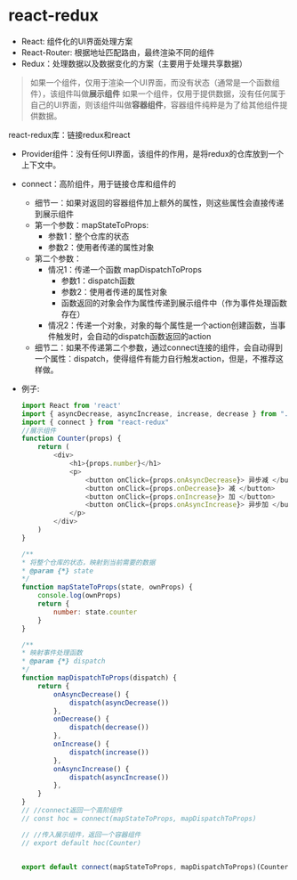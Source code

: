 # react-redux

- React: 组件化的UI界面处理方案
- React-Router: 根据地址匹配路由，最终渲染不同的组件
- Redux：处理数据以及数据变化的方案（主要用于处理共享数据）

> 如果一个组件，仅用于渲染一个UI界面，而没有状态（通常是一个函数组件），该组件叫做**展示组件**
> 如果一个组件，仅用于提供数据，没有任何属于自己的UI界面，则该组件叫做**容器组件**，容器组件纯粹是为了给其他组件提供数据。


react-redux库：链接redux和react

- Provider组件：没有任何UI界面，该组件的作用，是将redux的仓库放到一个上下文中。
- connect：高阶组件，用于链接仓库和组件的
  - 细节一：如果对返回的容器组件加上额外的属性，则这些属性会直接传递到展示组件
  - 第一个参数：mapStateToProps: 
    - 参数1：整个仓库的状态
    - 参数2：使用者传递的属性对象
  - 第二个参数：
    - 情况1：传递一个函数 mapDispatchToProps
      - 参数1：dispatch函数
      - 参数2：使用者传递的属性对象
      - 函数返回的对象会作为属性传递到展示组件中（作为事件处理函数存在）
    - 情况2：传递一个对象，对象的每个属性是一个action创建函数，当事件触发时，会自动的dispatch函数返回的action
  - 细节二：如果不传递第二个参数，通过connect连接的组件，会自动得到一个属性：dispatch，使得组件有能力自行触发action，但是，不推荐这样做。

- 例子:
  ```JavaScript
  import React from 'react'
  import { asyncDecrease, asyncIncrease, increase, decrease } from "../store/action/counter"
  import { connect } from "react-redux"
  //展示组件
  function Counter(props) {
      return (
          <div>
              <h1>{props.number}</h1>
              <p>
                  <button onClick={props.onAsyncDecrease}> 异步减 </button>
                  <button onClick={props.onDecrease}> 减 </button>
                  <button onClick={props.onIncrease}> 加 </button>
                  <button onClick={props.onAsyncIncrease}> 异步加 </button>
              </p>
          </div>
      )
  }

  /**
  * 将整个仓库的状态，映射到当前需要的数据
  * @param {*} state 
  */
  function mapStateToProps(state, ownProps) {
      console.log(ownProps)
      return {
          number: state.counter
      }
  }

  /**
  * 映射事件处理函数
  * @param {*} dispatch 
  */
  function mapDispatchToProps(dispatch) {
      return {
          onAsyncDecrease() {
              dispatch(asyncDecrease())
          },
          onDecrease() {
              dispatch(decrease())
          },
          onIncrease() {
              dispatch(increase())
          },
          onAsyncIncrease() {
              dispatch(asyncIncrease())
          },
      }
  }
  // //connect返回一个高阶组件
  // const hoc = connect(mapStateToProps, mapDispatchToProps)

  // //传入展示组件，返回一个容器组件
  // export default hoc(Counter)


  export default connect(mapStateToProps, mapDispatchToProps)(Counter)
  ```
